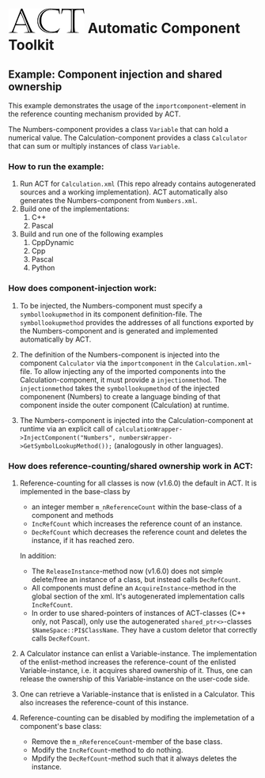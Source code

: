 # ![ACT logo](../../Documentation/images/ACT_logo_50px.png) Automatic Component Toolkit

## Example: Component injection and shared ownership

This example demonstrates the usage of the `importcomponent`-element in the reference counting mechanism provided by ACT.

The Numbers-component provides a class `Variable` that can hold a numerical value.
The Calculation-component provides a class `Calculator` that can sum or multiply instances of class `Variable`.


### How to run the example:
1. Run ACT for `Calculation.xml` (This repo already contains autogenerated sources and a working implementation).
	ACT automatically also generates the Numbers-component from `Numbers.xml`.
2. Build one of the implementations:
	1. C++
	2. Pascal
3. Build and run one of the following examples
	1. CppDynamic
	2. Cpp
	3. Pascal
	4. Python

### How does component-injection work:
1. To be injected, the Numbers-component must specify a `symbollookupmethod` in its component definition-file.
The `symbollookupmethod` provides the addresses of all functions exported by the Numbers-component and is generated and implemented automatically by ACT.

2. The definition of the Numbers-component is injected into the component `Calculator` via the `importcomponent` in the `Calculation.xml`-file. 
To allow injecting any of the imported components into the Calculation-component, it must provide a `injectionmethod`. The `injectionmethod` takes the `symbollookupmethod` of the injected componenent (Numbers) to create a language binding of that component inside the outer component (Calculation) at runtime.

3. The Numbers-component is injected into the Calculation-component at runtime via an explicit call of
`calculationWrapper->InjectComponent("Numbers", numbersWrapper->GetSymbolLookupMethod());` (analogously in other languages).


### How does reference-counting/shared ownership  work in ACT:
1. Reference-counting for all classes is now (v1.6.0) the default in ACT.
	It is implemented in the base-class by
	- an integer member `m_nReferenceCount` within the base-class of a component
	and methods
	- `IncRefCount` which increases the reference count of an instance.
	- `DecRefCount` which decreases the reference count and deletes the instance, if it has reached zero.
	
	In addition:
	- The `ReleaseInstance`-method now (v1.6.0) does not simple delete/free an instance of a class, but instead calls `DecRefCount`.
	- All components must define an `AcquireInstance`-method in the global section of the xml. It's autogenerated implementation calls `IncRefCount`.
	- In order to use shared-pointers of instances of ACT-classes (C++ only, not Pascal), only use the autogenerated `shared_ptr<>`-classes `$NameSpace::PI$ClassName`. They have a custom deletor that correctly calls `DecRefCount`.

2. A Calculator instance can enlist a Variable-instance.
	The implementation of the enlist-method increases the reference-count of the enlisted Variable-instance, i.e.
	it acquires shared ownership of it. Thus, one can release the ownership of this Variable-instance on the user-code side.
	
3. One can retrieve a Variable-instance that is enlisted in a Calculator. This also increases the reference-count of this instance.

4. Reference-counting can be disabled by modifing the implemetation of a component's base class:
	- Remove the `m_nReferenceCount`-member of the base class.
	- Modify the `IncRefCount`-method to do nothing.
	- Mpdify the `DecRefCount`-method such that it always deletes the instance.
